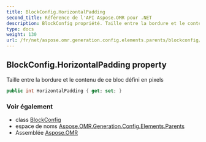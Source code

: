 ```yaml
---
title: BlockConfig.HorizontalPadding
second_title: Référence de l'API Aspose.OMR pour .NET
description: BlockConfig propriété. Taille entre la bordure et le contenu de ce bloc défini en pixels
type: docs
weight: 130
url: /fr/net/aspose.omr.generation.config.elements.parents/blockconfig/horizontalpadding/
---
```

## BlockConfig.HorizontalPadding property

Taille entre la bordure et le contenu de ce bloc défini en pixels

```csharp
public int HorizontalPadding { get; set; }
```

### Voir également

* class [BlockConfig](../)
* espace de noms [Aspose.OMR.Generation.Config.Elements.Parents](../../blockconfig/)
* Assemblée [Aspose.OMR](../../../)


